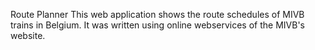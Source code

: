 Route Planner
This web application shows the route schedules of MIVB trains in Belgium. It was written using online webservices of the MIVB's website.
